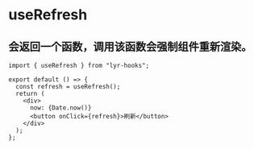 # useRefresh

## 会返回一个函数，调用该函数会强制组件重新渲染。

```tsx | react
import { useRefresh } from "lyr-hooks";

export default () => {
  const refresh = useRefresh();
  return (
    <div>
      now: {Date.now()}
      <button onClick={refresh}>刷新</button>
    </div>
  );
};
```